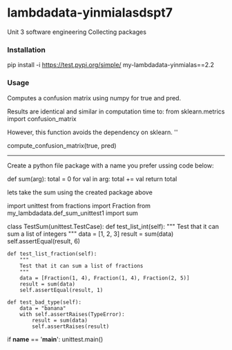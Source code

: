 
# lambdadata-yinmialasdspt7
Unit 3 software engineering
Collecting packages

### Installation
pip install -i https://test.pypi.org/simple/ my-lambdadata-yinmialas==2.2

### Usage
Computes a confusion matrix using numpy for true and pred.

Results are identical and similar in computation time to:
from sklearn.metrics import confusion_matrix

However, this function avoids the dependency on sklearn. ''

compute_confusion_matrix(true, pred)

----------------------------------------------------------------

Create a python file package with a name you prefer ussing code below:

def sum(arg):
    total = 0
    for val in arg:
        total += val
    return total

lets take the sum using the created package above 

import unittest
from fractions import Fraction
from my_lambdadata.def_sum_unittest1 import sum

class TestSum(unittest.TestCase):
    def test_list_int(self):
        """
        Test that it can sum a list of integers
        """
        data = [1, 2, 3]
        result = sum(data)
        self.assertEqual(result, 6)

    def test_list_fraction(self):
        """
        Test that it can sum a list of fractions
        """
        data = [Fraction(1, 4), Fraction(1, 4), Fraction(2, 5)]
        result = sum(data)
        self.assertEqual(result, 1)

    def test_bad_type(self):
        data = "banana"
        with self.assertRaises(TypeError):
            result = sum(data)
            self.assertRaises(result)

if __name__ == '__main__':
    unittest.main() 
